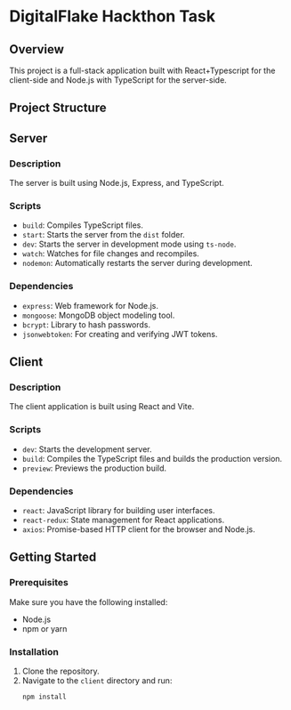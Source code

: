# DigitalFlake Hackthon Task

## Overview
This project is a full-stack application built with React+Typescript for the client-side and Node.js with TypeScript for the server-side. 

## Project Structure


## Server

### Description
The server is built using Node.js, Express, and TypeScript.

### Scripts
- `build`: Compiles TypeScript files.
- `start`: Starts the server from the `dist` folder.
- `dev`: Starts the server in development mode using `ts-node`.
- `watch`: Watches for file changes and recompiles.
- `nodemon`: Automatically restarts the server during development.

### Dependencies
- `express`: Web framework for Node.js.
- `mongoose`: MongoDB object modeling tool.
- `bcrypt`: Library to hash passwords.
- `jsonwebtoken`: For creating and verifying JWT tokens.

## Client

### Description
The client application is built using React and Vite.

### Scripts
- `dev`: Starts the development server.
- `build`: Compiles the TypeScript files and builds the production version.
- `preview`: Previews the production build.

### Dependencies
- `react`: JavaScript library for building user interfaces.
- `react-redux`: State management for React applications.
- `axios`: Promise-based HTTP client for the browser and Node.js.

## Getting Started

### Prerequisites
Make sure you have the following installed:
- Node.js
- npm or yarn

### Installation
1. Clone the repository.
2. Navigate to the `client` directory and run:
   ```bash
   npm install

